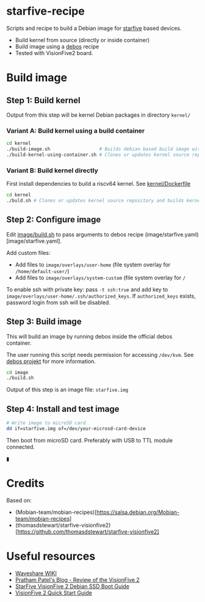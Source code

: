 # starfive-recipe

Scripts and recipe to build a Debian image for [starfive](https://www.starfivetech.com/en) based devices.

- Build kernel from source (directly or inside container)
- Build image using a [debos](https://github.com/go-debos/debos) recipe
- Tested with VisionFive2 board.

# Build image

## Step 1: Build kernel

Output from this step will be kernel Debian packages in directory `kernel/`

### Variant A: Build kernel using a build container

```bash
cd kernel
./build-image.sh                  # Builds debian based build image with all dependencies to build a riscv64 kernel
./build-kernel-using-container.sh # Clones or updates kernel source repository and builds kernel
```

### Variant B: Build kernel directly

First install dependencies to build a riscv64 kernel. See [kernel/Dockerfile](kernel/Dockerfile)

```bash
cd kernel
./buld.sh # Clones or updates kernel source repository and builds kernel
```

## Step 2: Configure image

Edit [image/build.sh](image/build.sh) to pass arguments to debos recipe (image/starfive.yaml)[image/starfive.yaml].

Add custom files:
- Add files to `image/overlays/user-home` (file system overlay for `/home/default-user/`)
- Add files to `image/overlays/system-custom` (file system overlay for `/`

To enable ssh with private key: pass `-t ssh:true` and
add key to `image/overlays/user-home/.ssh/authorized_keys`.
If `authorized_keys` exists, password login from ssh will be disabled.

## Step 3: Build image

This will build an image by running debos inside the official debos container.

The user running this script needs permission for accessing `/dev/kvm`.
See [debos projekt](https://github.com/go-debos/debos) for more information.

```bash
cd image
./build.sh
```

Output of this step is an image file: `starfive.img`

## Step 4: Install and test image

```bash
# Write image to microSD card
dd if=starfive.img of=/dev/your-microsd-card-device
```

Then boot from microSD card. Preferably with USB to TTL module connected.

▮

# Credits

Based on:
- (Mobian-team/mobian-recipes)[https://salsa.debian.org/Mobian-team/mobian-recipes]
- (thomasdstewart/starfive-visionfive2)[https://github.com/thomasdstewart/starfive-visionfive2]

# Useful resources

- [Waveshare WIKI](https://www.waveshare.com/wiki/VisionFive2)
- [Pratham Patel's Blog -  Review of the VisionFive 2](https://blog.thefossguy.com/posts/visionfive-2-initial-review/)
- [StarFive VisionFive 2 Debian SSD Boot Guide](https://jamesachambers.com/starfive-visionfive-2-debian-ssd-boot-guide/)
- [VisionFive 2 Quick Start Guide](https://doc-en.rvspace.org/VisionFive2/PDF/VisionFive2_QSG.pdf)

